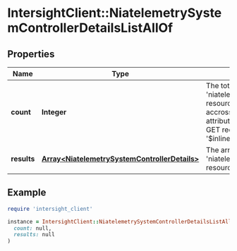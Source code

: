 # IntersightClient::NiatelemetrySystemControllerDetailsListAllOf

## Properties

| Name | Type | Description | Notes |
| ---- | ---- | ----------- | ----- |
| **count** | **Integer** | The total number of &#39;niatelemetry.SystemControllerDetails&#39; resources matching the request, accross all pages. The &#39;Count&#39; attribute is included when the HTTP GET request includes the &#39;$inlinecount&#39; parameter. | [optional] |
| **results** | [**Array&lt;NiatelemetrySystemControllerDetails&gt;**](NiatelemetrySystemControllerDetails.md) | The array of &#39;niatelemetry.SystemControllerDetails&#39; resources matching the request. | [optional] |

## Example

```ruby
require 'intersight_client'

instance = IntersightClient::NiatelemetrySystemControllerDetailsListAllOf.new(
  count: null,
  results: null
)
```

